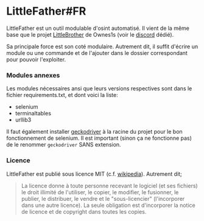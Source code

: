 <p align="justify">

# LittleFather#FR
LittleFather est un outil modulable d'osint automatisé. Il vient de la même base que le projet [LittleBrother](https://github.com/lulz3xploit/LittleBrother) de Ownes1s (voir le [discord](https://discord.gg/uFtSud) dédié).

Sa principale force est son coté modulaire. Autrement dit, il suffit d'écrire un module ou une commande et de l'ajouter dans le dossier correspondant pour pouvoir l'exploiter.

### Modules annexes
Les modules nécessaires ansi que leurs versions respectives sont dans le fichier requirements.txt, et dont voici la liste:
- selenium
- terminaltables
- urllib3

Il faut également installer [geckodriver](https://github.com/mozilla/geckodriver/releases) à la racine du projet pour le bon fonctionnement de selenium. Il est important (sinon ça ne fonctionne pas) de le renommer `geckodriver` SANS extension.

### Licence
LittleFather est publié sous licence MIT (c.f. [wikipedia](https://fr.wikipedia.org/wiki/Licence_MIT)). Autrement dit;

> La licence donne à toute personne recevant le logiciel (et ses fichiers) le droit illimité de l'utiliser, le copier, le modifier, le fusionner, le publier, le distribuer, le vendre et le "sous-licencier" (l'incorporer dans une autre licence). La seule obligation est d'incorporer la notice de licence et de copyright dans toutes les copies.

</p>